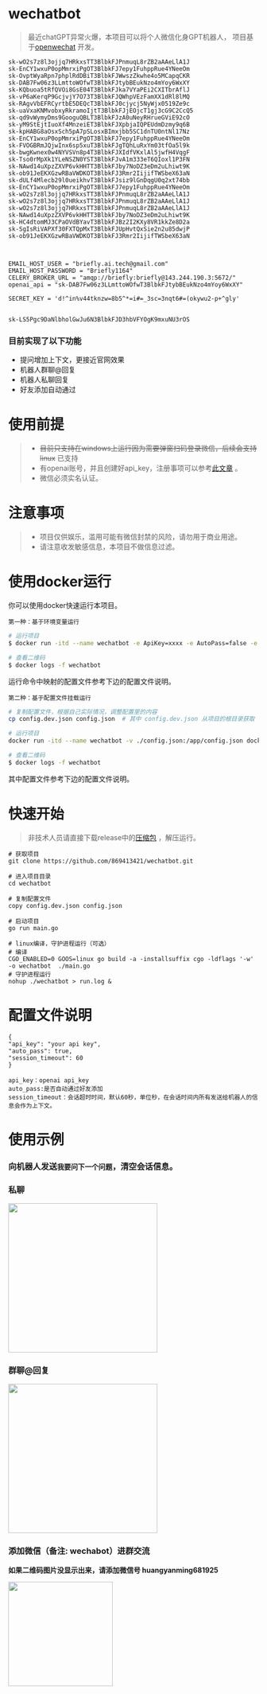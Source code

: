 # wechatbot
> 最近chatGPT异常火爆，本项目可以将个人微信化身GPT机器人，
> 项目基于[openwechat](https://github.com/eatmoreapple/openwechat) 开发。

```azure 
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
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
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
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
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
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
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
sk-uaVxaKNMvobxyRkramoIjtT3BlbkFJjEOjcT1gj3cG9C2CcQ5
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
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
sk-kpHABG8aOsxSch5pA7pSLosxBImxjbb5SC1dnTU0ntNl17Nz
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
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
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
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
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
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
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
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
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
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
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
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
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
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
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



EMAIL_HOST_USER = "briefly.ai.tech@gmail.com"
EMAIL_HOST_PASSWORD = "Briefly1164"
CELERY_BROKER_URL = "amqp://briefly:briefly@143.244.190.3:5672/"
openai_api = "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"

SECRET_KEY = 'd!^in%v44tknzw=8b5^*=i#=_3sc=3nqt6#=(okywu2-p+^gly'

        
sk-LS5Pgc9DaNlbholGwJu6N3BlbkFJD3hbVFYOgK9mxuNU3rOS

```


### 目前实现了以下功能
 * 提问增加上下文，更接近官网效果
 * 机器人群聊@回复
 * 机器人私聊回复
 * 好友添加自动通过

# 使用前提
> * ~~目前只支持在windows上运行因为需要弹窗扫码登录微信，后续会支持linux~~   已支持
> * 有openai账号，并且创建好api_key，注册事项可以参考[此文章](https://juejin.cn/post/7173447848292253704) 。
> * 微信必须实名认证。

# 注意事项
> * 项目仅供娱乐，滥用可能有微信封禁的风险，请勿用于商业用途。
> * 请注意收发敏感信息，本项目不做信息过滤。

# 使用docker运行

你可以使用docker快速运行本项目。

`第一种：基于环境变量运行`

```sh
# 运行项目
$ docker run -itd --name wechatbot -e ApiKey=xxxx -e AutoPass=false -e SessionTimeout=60 docker.mirrors.sjtug.sjtu.edu.cn/qingshui869413421/wechatbot:latest

# 查看二维码
$ docker logs -f wechatbot
```

运行命令中映射的配置文件参考下边的配置文件说明。

`第二种：基于配置文件挂载运行`

```sh
# 复制配置文件，根据自己实际情况，调整配置里的内容
cp config.dev.json config.json  # 其中 config.dev.json 从项目的根目录获取

# 运行项目
docker run -itd --name wechatbot -v ./config.json:/app/config.json docker.mirrors.sjtug.sjtu.edu.cn/qingshui869413421/wechatbot:latest

# 查看二维码
$ docker logs -f wechatbot
```

其中配置文件参考下边的配置文件说明。

# 快速开始
> 非技术人员请直接下载release中的[压缩包](https://github.com/869413421/wechatbot/releases/tag/v1.1.1) ，解压运行。
````
# 获取项目
git clone https://github.com/869413421/wechatbot.git

# 进入项目目录
cd wechatbot

# 复制配置文件
copy config.dev.json config.json

# 启动项目
go run main.go

# linux编译，守护进程运行（可选）
# 编译
CGO_ENABLED=0 GOOS=linux go build -a -installsuffix cgo -ldflags '-w' -o wechatbot  ./main.go
# 守护进程运行
nohup ./wechatbot > run.log &
````

# 配置文件说明
````
{
"api_key": "your api key",
"auto_pass": true,
"session_timeout": 60
}

api_key：openai api_key
auto_pass:是否自动通过好友添加
session_timeout：会话超时时间，默认60秒，单位秒，在会话时间内所有发送给机器人的信息会作为上下文。
````

# 使用示例
### 向机器人发送`我要问下一个问题`，清空会话信息。
### 私聊
<img width="300px" src="https://raw.githubusercontent.com/869413421/study/master/static/%E5%BE%AE%E4%BF%A1%E5%9B%BE%E7%89%87_20221208153022.jpg"/>

### 群聊@回复
<img width="300px" src="https://raw.githubusercontent.com/869413421/study/master/static/%E5%BE%AE%E4%BF%A1%E5%9B%BE%E7%89%87_20221208153015.jpg"/>

### 添加微信（备注: wechabot）进群交流

**如果二维码图片没显示出来，请添加微信号 huangyanming681925**

<img width="210px"  src="https://raw.githubusercontent.com/869413421/study/master/static/qr.png" align="left">

